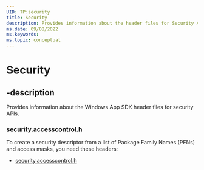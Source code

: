 ```yaml
---
UID: TP:security
title: Security
description: Provides information about the header files for Security APIs.
ms.date: 09/08/2022
ms.keywords: 
ms.topic: conceptual
---
```


# Security

## -description

Provides information about the Windows App SDK header files for security APIs.

### security.accesscontrol.h

To create a security descriptor from a list of Package Family Names (PFNs) and access masks, you need these headers:

* [security.accesscontrol.h](../security.accesscontrol/index.md)
